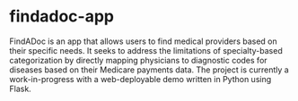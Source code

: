 # findadoc-app
FindADoc is an app that allows users to find medical providers based on their specific needs. It seeks to address the limitations of specialty-based categorization by directly mapping physicians to diagnostic codes for diseases based on their Medicare payments data. The project is currently a work-in-progress with a web-deployable demo written in Python using Flask.
